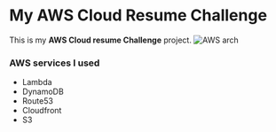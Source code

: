 # My AWS Cloud Resume Challenge
This is my **AWS Cloud resume Challenge** project.
![AWS arch](https://s3.amazonaws.com/euclidesperez.dev/img/aws-arch.png)
### AWS services I used
* Lambda
* DynamoDB
* Route53
* Cloudfront
* S3
